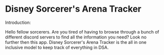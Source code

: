 # Disney Sorcerer's Arena Tracker

Introduction:

Hello fellow sorcerers. Are you tired of having to browse through a bunch of different discord servers to find all the information you need? Look no further then this app. Disney Sorcerer's Arena Tracker is the all in one inclusive model to keep track of everything in DSA.
